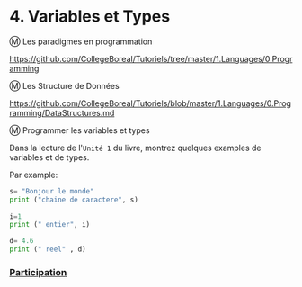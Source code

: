 # 4. Variables et Types


:m: Les paradigmes en programmation

https://github.com/CollegeBoreal/Tutoriels/tree/master/1.Languages/0.Programming

:m: Les Structure de Données

https://github.com/CollegeBoreal/Tutoriels/blob/master/1.Languages/0.Programming/DataStructures.md

:m: Programmer les variables et types


Dans la lecture de l'`Unité 1` du livre, montrez quelques examples de variables et de types.

Par example:

```python
s= "Bonjour le monde" 
print ("chaine de caractere", s)
 
i=1
print (" entier", i)

d= 4.6
print (" reel" , d)
```

### [Participation](.scripts/Participation.md)


